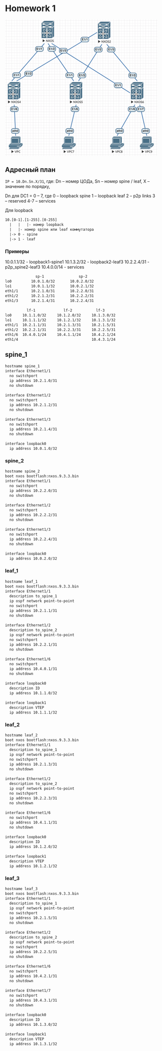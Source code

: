 # Homework 1

![](https://github.com/DjuffinHally/DC_network/blob/main/hw1/netscheme.png)

## Адресный план

`IP = 10.Dn.Sn.X/31`, где:
Dn – номер ЦОДа,
Sn – номер spine / leaf,
X – значение по порядку,

Dn для DC1 = 0 – 7, где
0 – loopback spine
1 – loopback leaf
2 – p2p links
3 – reserved
4-7 – services

Для loopback
```
10.[0-1].[1-255].[0-255]
  |   |   |- номер loopback
  |   |- номер spine или leaf коммутатора
  |-> 0 - spine
  |-> 1 - leaf
```

### Примеры
10.0.1.1/32 - loopback1-spine1
10.1.3.2/32 - loopback2-leaf3
10.2.2.4/31 - p2p_spine2-leaf3
10.4.0.0/14 - services

```
              sp-1                sp-2
lo0         10.0.1.0/32       10.0.2.0/32
lo1         10.0.1.1/32       10.0.2.1/32
eth1/1      10.2.1.0/31       10.2.2.0/31
eth1/2      10.2.1.2/31       10.2.2.2/31
eth1/3      10.2.1.4/31       10.2.2.4/31

          lf-1             lf-2           lf-3  
lo0     10.1.1.0/32     10.1.2.0/32     10.1.3.0/32
lo1     10.1.1.1/32     10.1.2.1/32     10.1.3.1/32
eth1/1  10.2.1.1/31     10.2.1.3/31     10.2.1.5/31
eth1/2  10.2.2.1/31     10.2.2.3/31     10.2.2.5/31
eth1/6  10.4.0.1/24     10.4.1.1/24     10.4.2.1/24
eth1/4                                  10.4.3.1/24
```

## spine_1
```
hostname spine_1
interface Ethernet1/1
  no switchport
  ip address 10.2.1.0/31
  no shutdown

interface Ethernet1/2
  no switchport
  ip address 10.2.1.2/31
  no shutdown

interface Ethernet1/3
  no switchport
  ip address 10.2.1.4/31
  no shutdown

interface loopback0
  ip address 10.0.1.0/32
```

### spine_2
```
hostname spine_2
boot nxos bootflash:nxos.9.3.3.bin
interface Ethernet1/1
  no switchport
  ip address 10.2.2.0/31
  no shutdown

interface Ethernet1/2
  no switchport
  ip address 10.2.2.2/31
  no shutdown

interface Ethernet1/3
  no switchport
  ip address 10.2.2.4/31
  no shutdown

interface loopback0
  ip address 10.0.2.0/32
```

### leaf_1
```
hostname leaf_1
boot nxos bootflash:nxos.9.3.3.bin
interface Ethernet1/1
  description to_spine_1
  ip ospf network point-to-point
  no switchport
  ip address 10.2.1.1/31
  no shutdown

interface Ethernet1/2
  description to_spine_2
  ip ospf network point-to-point
  no switchport
  ip address 10.2.2.1/31
  no shutdown

interface Ethernet1/6
  no switchport
  ip address 10.4.0.1/31
  no shutdown

interface loopback0
  description ID
  ip address 10.1.1.0/32

interface loopback1
  description VTEP
  ip address 10.1.1.1/32
```

### leaf_2
```
hostname leaf_2
boot nxos bootflash:nxos.9.3.3.bin
interface Ethernet1/1
  description to_spine_1
  ip ospf network point-to-point
  no switchport
  ip address 10.2.1.3/31
  no shutdown

interface Ethernet1/2
  description to_spine_2
  ip ospf network point-to-point
  no switchport
  ip address 10.2.2.3/31
  no shutdown

interface Ethernet1/6
  no switchport
  ip address 10.4.1.1/31
  no shutdown

interface loopback0
  description ID
  ip address 10.1.2.0/32

interface loopback1
  description VTEP
  ip address 10.1.2.1/32
```

### leaf_3
```
hostname leaf_3
boot nxos bootflash:nxos.9.3.3.bin
interface Ethernet1/1
  description to_spine_1
  ip ospf network point-to-point
  no switchport
  ip address 10.2.1.5/31
  no shutdown

interface Ethernet1/2
  description to_spine_2
  ip ospf network point-to-point
  no switchport
  ip address 10.2.2.5/31
  no shutdown

interface Ethernet1/6
  no switchport
  ip address 10.4.2.1/31
  no shutdown

interface Ethernet1/7
  no switchport
  ip address 10.4.3.1/31
  no shutdown

interface loopback0
  description ID
  ip address 10.1.3.0/32

interface loopback1
  description VTEP
  ip address 10.1.3.1/32
```
